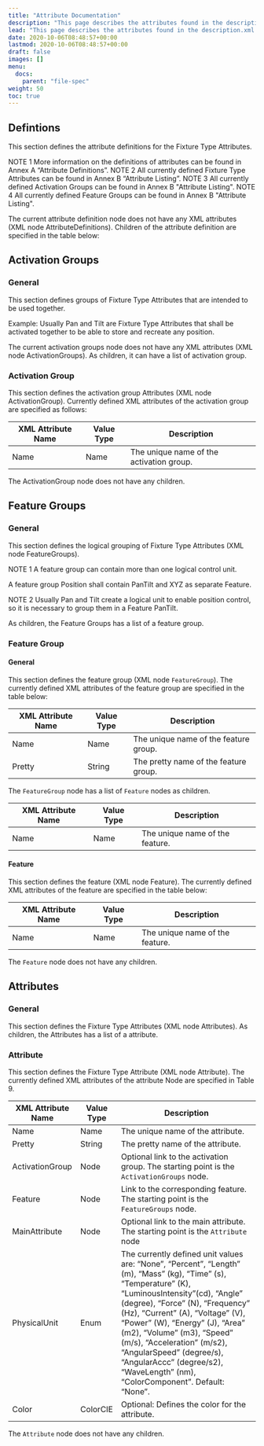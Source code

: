 ```yaml
---
title: "Attribute Documentation"
description: "This page describes the attributes found in the description.xml file that is bundled with a GDTF."
lead: "This page describes the attributes found in the description.xml file that is bundled with a GDTF."
date: 2020-10-06T08:48:57+00:00
lastmod: 2020-10-06T08:48:57+00:00
draft: false
images: []
menu:
  docs:
    parent: "file-spec"
weight: 50
toc: true
---
```


## Defintions

This section defines the attribute definitions for the Fixture Type Attributes.

NOTE 1 More information on the definitions of attributes can be found in Annex A “Attribute Definitions”.
NOTE 2 All currently defined Fixture Type Attributes can be found in Annex B “Attribute Listing”.
NOTE 3 All currently defined Activation Groups can be found in Annex B "Attribute Listing".
NOTE 4 All currently defined Feature Groups can be found in Annex B "Attribute Listing".

The current attribute definition node does not have any XML attributes (XML node
AttributeDefinitions). Children of the attribute definition are specified in the table below:

## Activation Groups

### General

This section defines groups of Fixture Type Attributes that are intended to be used together.

Example: Usually Pan and Tilt are Fixture Type Attributes that shall be activated together to be able to store and recreate any position.

The current activation groups node does not have any XML attributes (XML node ActivationGroups). As children, it can have a list of activation group.

### Activation Group

This section defines the activation group Attributes (XML node ActivationGroup). Currently defined XML attributes of the activation group are specified as follows:

| XML Attribute Name | Value Type | Description                              |
|--------------------|------------|------------------------------------------|
| Name               | Name       | The unique name of the activation group. |

The ActivationGroup node does not have any children.

## Feature Groups

### General

This section defines the logical grouping of Fixture Type Attributes (XML node FeatureGroups).

NOTE 1 A feature group can contain more than one logical control unit.

A feature group Position shall contain PanTilt and XYZ as separate Feature.

NOTE 2 Usually Pan and Tilt create a logical unit to enable position control, so it is necessary to group them in a Feature PanTilt.

As children, the Feature Groups has a list of a feature group.

### Feature Group

#### General

This section defines the feature group (XML node `FeatureGroup`). The currently defined XML attributes of the feature group are specified in the table below:

| XML Attribute Name | Value Type | Description                           |
|--------------------|------------|---------------------------------------|
| Name               | Name       | The unique name of the feature group. |
| Pretty             | String     | The pretty name of the feature group. |

The `FeatureGroup` node has a list of `Feature` nodes as children.

| XML Attribute Name | Value Type | Description                     |
|--------------------|------------|---------------------------------|
| Name               | Name       | The unique name of the feature. |

#### Feature

This section defines the feature (XML node Feature). The currently defined XML attributes of the feature are specified in the table below:

| XML Attribute Name | Value Type | Description                     |
|--------------------|------------|---------------------------------|
| Name               | Name       | The unique name of the feature. |

The `Feature` node does not have any children.

## Attributes

### General

This section defines the Fixture Type Attributes (XML node Attributes). As children, the Attributes has a list of a attribute.

### Attribute

This section defines the Fixture Type Attribute (XML node Attribute). The currently defined XML attributes of the attribute Node are specified in Table 9.

| XML Attribute Name | Value Type | Description                                                                                                                                                                                                                                                                                                                                                                                                                          |
|--------------------|------------|--------------------------------------------------------------------------------------------------------------------------------------------------------------------------------------------------------------------------------------------------------------------------------------------------------------------------------------------------------------------------------------------------------------------------------------|
| Name               | Name       | The unique name of the attribute.                                                                                                                                                                                                                                                                                                                                                                                                    |
| Pretty             | String     | The pretty name of the attribute.                                                                                                                                                                                                                                                                                                                                                                                                    |
| ActivationGroup    | Node       | Optional link to the activation group. The starting point is the `ActivationGroups` node.                                                                                                                                                                                                                                                                                                                                            |
| Feature            | Node       | Link to the corresponding feature. The starting point is the `FeatureGroups` node.                                                                                                                                                                                                                                                                                                                                                   |
| MainAttribute      | Node       | Optional link to the main attribute. The starting point is the `Attribute` node                                                                                                                                                                                                                                                                                                                                                      |
| PhysicalUnit       | Enum       | The currently defined unit values are: “None”, “Percent”, “Length” (m), “Mass” (kg), “Time” (s), “Temperature” (K), “LuminousIntensity”(cd), “Angle” (degree), “Force” (N), “Frequency” (Hz), “Current” (A), “Voltage” (V), “Power” (W), “Energy” (J), “Area” (m2), “Volume” (m3), “Speed” (m/s), “Acceleration” (m/s2), “AngularSpeed” (degree/s), “AngularAccc” (degree/s2), “WaveLength” (nm), “ColorComponent”. Default: “None”. |
| Color              | ColorCIE   | Optional: Defines the color for the attribute.                                                                                                                                                                                                                                                                                                                                                                                       |

The `Attribute` node does not have any children.
